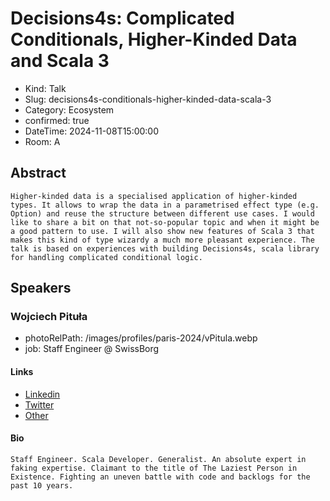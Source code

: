 # Decisions4s: Complicated Conditionals, Higher-Kinded Data and Scala 3 

- Kind: Talk
- Slug: decisions4s-conditionals-higher-kinded-data-scala-3
- Category: Ecosystem
- confirmed: true
- DateTime: 2024-11-08T15:00:00
- Room: A

## Abstract

```
Higher-kinded data is a specialised application of higher-kinded types. It allows to wrap the data in a parametrised effect type (e.g. Option) and reuse the structure between different use cases. I would like to share a bit on that not-so-popular topic and when it might be a good pattern to use. I will also show new features of Scala 3 that makes this kind of type wizardy a much more pleasant experience. The talk is based on experiences with building Decisions4s, scala library for handling complicated conditional logic.
```

## Speakers

### Wojciech Pituła

- photoRelPath: /images/profiles/paris-2024/vPitula.webp
- job: Staff Engineer @ SwissBorg

#### Links

- [Linkedin](https://www.linkedin.com/in/krever)
- [Twitter](https://x.com/Krever01)
- [Other](https://w.pitula.me)

#### Bio

```
Staff Engineer. Scala Developer. Generalist. An absolute expert in faking expertise. Claimant to the title of The Laziest Person in Existence. Fighting an uneven battle with code and backlogs for the past 10 years.
```
